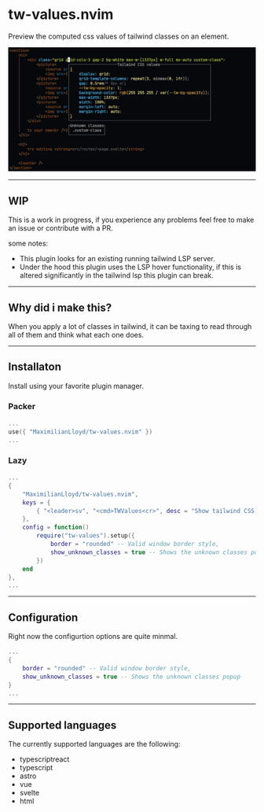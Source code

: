 # tw-values.nvim

Preview the computed css values of tailwind classes on an element.

![Preview of tw-values.nvim in neovim](/preview.jpg)

---

## WIP

This is a work in progress, if you experience any problems feel free to make an issue or contribute with a PR.

some notes:
- This plugin looks for an existing running tailwind LSP server.
- Under the hood this plugin uses the LSP hover functionality, if this is altered significantly in the tailwind lsp this plugin can break.

---

## Why did i make this?

When you apply a lot of classes in tailwind, it can be taxing to read through all of them and think what each one does.

---

## Installaton

Install using your favorite plugin manager.

### Packer

```lua
...
use({ "MaximilianLloyd/tw-values.nvim" })
...
```

### Lazy
```lua
...
{
    "MaximilianLloyd/tw-values.nvim",
    keys = {
        { "<leader>sv", "<cmd>TWValues<cr>", desc = "Show tailwind CSS values" },
    },
    config = function()
        require("tw-values").setup({
            border = "rounded" -- Valid window border style,
            show_unknown_classes = true -- Shows the unknown classes popup
        })
    end
},
...
```

---

## Configuration

Right now the configurtion options are quite minmal.

```lua
...
{
    border = "rounded" -- Valid window border style,
    show_unknown_classes = true -- Shows the unknown classes popup
}
...
```
---

## Supported languages
The currently supported languages are the following:
- typescriptreact
- typescript
- astro
- vue
- svelte
- html

